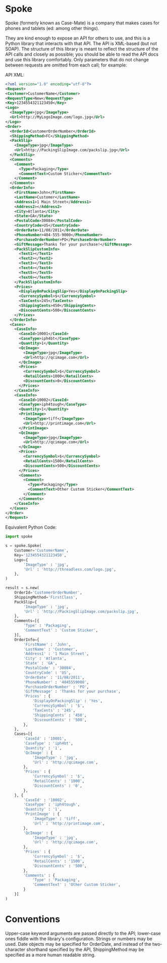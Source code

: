 # Spoke

Spoke (formerly known as Case-Mate) is a company that makes cases for phones
and tablets (ed: among other things).  

They are kind enough to expose an API for others to use, and
this is a Python library that interacts with that API.  The API is XML-based (but
not SOAP).  The structure of this library is meant to reflect the structure of the
API calls and closely as possible; you should be able to read the API docs and use
this library comfortably.  Only parameters that do not change between requests are
omitted from each call; for example:

API XML:

```xml
<?xml version="1.0" encoding="utf-8"?>
<Request>
<Customer>CustomerName</Customer>
<RequestType>New</RequestType>
<Key>1234554321123450</Key>
<Logo>
  <ImageType>jpg</ImageType>
  <Url>http://MyLogoImage.com/logo.jpg</Url>
</Logo>
<Order>
  <OrderId>CustomerOrderNumber</OrderId>
  <ShippingMethod>FC</ShippingMethod>
  <PackSlip>
    <ImageType>jpg</ImageType>
    <Url>http://PackingSlipImage.com/packslip.jpg</Url>
  </PackSlip>
  <Comments>
    <Comment>
      <Type>Packaging</Type>
      <CommentText>Custom Sticker</CommentText>
    </Comment>
  </Comments>
  <OrderInfo>
    <FirstName>John</FirstName>
    <LastName>Customer</LastName>
    <Address1>1 Main Street</Address1>
    <Address2></Address2>
    <City>Atlanta</City>
    <State>GA</State>
    <PostalCode>30084</PostalCode>
    <CountryCode>US</CountryCode>
    <OrderDate>11/08/2011</OrderDate>
    <PhoneNumber>404-555-9000</PhoneNumber>
    <PurchaseOrderNumber>PO</PurchaseOrderNumber>
    <GiftMessage>Thanks for your purchase!</GiftMessage>
    <PackSlipCustomInfo>
      <Text1></Text1>
      <Text2></Text2>
      <Text3></Text3>
      <Text4></Text4>
      <Text5></Text5>
      <Text6></Text6>
    </PackSlipCustomInfo>
    <Prices>
      <DisplayOnPackingSlip>Yes</DisplayOnPackingSlip>
      <CurrencySymbol>$</CurrencySymbol>
      <TaxCents>245</TaxCents>
      <ShippingCents>450</ShippingCents>
      <DiscountCents>500</DiscountCents>
    </Prices>
  </OrderInfo>
  <Cases>
    <CaseInfo>
      <CaseId>10001</CaseId>
      <CaseType>iph4bt</CaseType>
      <Quantity>1</Quantity>
      <QcImage>
        <ImageType>jpg</ImageType>
        <Url>http://qcimage.com</Url>
      </QcImage>
      <Prices>
        <CurrencySymbol>$</CurrencySymbol>
        <RetailCents>1000</RetailCents>
        <DiscountCents>0</DiscountCents>
      </Prices>
    </CaseInfo>
    <CaseInfo>
      <CaseId>10002</CaseId>
      <CaseType>iph4tough</CaseType>
      <Quantity>1</Quantity>
      <PrintImage>
        <ImageType>tiff</ImageType>
        <Url>http://printimage.com</Url>
      </PrintImage>
      <QcImage>
        <ImageType>jpg</ImageType>
        <Url>http://qcimage.com</Url>
      </QcImage>
      <Prices>
        <CurrencySymbol>$</CurrencySymbol>
        <RetailCents>1500</RetailCents>
        <DiscountCents>500</DiscountCents>
      </Prices>
      <Comments>
        <Comment>
          <Type>Packaging</Type>
          <CommentText>Other Custom Sticker</CommentText>
        </Comment>
      </Comments>
    </CaseInfo>
  </Cases>
</Order>
</Request>
```

Equivalent Python Code:

```python
import spoke

s = spoke.Spoke(
    Customer='CustomerName',
    Key='1234554321123450',
    Logo={
        'ImageType' : 'jpg',
        'Url' : 'http://threadless.com/logo.jpg',
    },
)

result = s.new(
    OrderId='CustomerOrderNumber',
    ShippingMethod='FirstClass',
    PackSlip={
        'ImageType' : 'jpg',
        'Url' : 'http://PackingSlipImage.com/packslip.jpg',
    },
    Comments=[{
        'Type' : 'Packaging',
        'CommentText' : 'Custom Sticker',
    }],
    OrderInfo={
        'FirstName' : 'John',
        'LastName' : 'Customer',
        'Address1' : '1 Main Street',
        'City' : 'Atlanta',
        'State' : 'GA',
        'PostalCode' : '30084',
        'CountryCode' : 'US',
        'OrderDate' : '11/08/2011',
        'PhoneNumber' : '4045559000',
        'PurchaseOrderNumber' : 'PO',
        'GiftMessage' : 'Thanks for your purchase',
        'Prices' : {
            'DisplayOnPackingSlip' : 'Yes',
            'CurrencySymbol' : '$',
            'TaxCents' : '245',
            'ShippingCents' : '450',
            'DiscountCents' : '500',
        },
    },
    Cases=[{
        'CaseId' : '10001',
        'CaseType' : 'iph4bt',
        'Quantity' : '1',
        'QcImage' : {
            'ImageType' : 'jpg',
            'Url' : 'http://qcimage.com',
        },
        'Prices' : {
            'CurrencySymbol' : '$',
            'RetailCents' : '1000',
            'DiscountCents' : '0',
        },
    }, {
        'CaseId' : '10002',
        'CaseType' : 'iph4tough',
        'Quantity' : '1',
        'PrintImage' : {
            'ImageType' : 'tiff',
            'Url' : 'http://printimage.com',
        },
        'QcImage' : {
            'ImageType' : 'jpg',
            'Url' : 'http://qcimage.com',
        },
        'Prices' : {
            'CurrencySymbol' : '$',
            'RetailCents' : '1500',
            'DiscountCents' : '500',
        },
        'Comments' : {
            'Type' : 'Packaging',
            'CommentText' : 'Other Custom Sticker',
        }
    }]
)
```

# Conventions

Upper-case keyword arguments are passed directly to the API; lower-case ones
fiddle with the library's configuration.  Strings or numbers may be used.
Date objects may be specified for OrderDate, and instead of the two-character
shorthand specified by the API, ShippingMethod may be specified as a more human
readable string.
